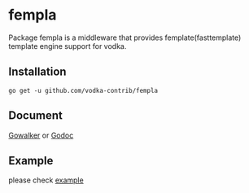 # fempla

Package fempla is a middleware that provides femplate(fasttemplate) template engine support for vodka.

## Installation

```
go get -u github.com/vodka-contrib/fempla
```

## Document

[Gowalker](https://gowalker.org/github.com/vodka-contrib/fempla) or [Godoc](https://godoc.org/github.com/vodka-contrib/fempla)

## Example

please check [example](https://github.com/vodka-contrib/fempla/tree/master/example)

